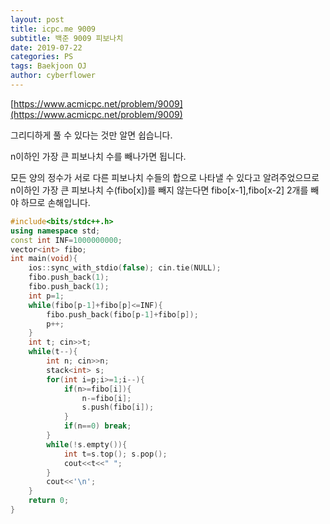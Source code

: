 ```yaml
---
layout: post
title: icpc.me 9009
subtitle: 백준 9009 피보나치
date: 2019-07-22
categories: PS
tags: Baekjoon OJ
author: cyberflower
---
```


[https://www.acmicpc.net/problem/9009](https://www.acmicpc.net/problem/9009)

그리디하게 풀 수 있다는 것만 알면 쉽습니다.

n이하인 가장 큰 피보나치 수를 빼나가면 됩니다.

모든 양의 정수가 서로 다른 피보나치 수들의 합으로 나타낼 수 있다고 알려주었으므로 n이하인 가장 큰 피보나치 수(fibo[x])를 빼지 않는다면 fibo[x-1],fibo[x-2] 2개를 빼야 하므로 손해입니다.

```cpp
#include<bits/stdc++.h>
using namespace std;
const int INF=1000000000;
vector<int> fibo;
int main(void){
	ios::sync_with_stdio(false); cin.tie(NULL);
	fibo.push_back(1);
	fibo.push_back(1);
	int p=1;
	while(fibo[p-1]+fibo[p]<=INF){
		fibo.push_back(fibo[p-1]+fibo[p]);
		p++;
	}
	int t; cin>>t;
	while(t--){
		int n; cin>>n;
		stack<int> s;
		for(int i=p;i>=1;i--){
			if(n>=fibo[i]){
				n-=fibo[i];
				s.push(fibo[i]);
			}
			if(n==0) break;
		}
		while(!s.empty()){
			int t=s.top(); s.pop();
			cout<<t<<" ";
		}
		cout<<'\n';
	}
	return 0;
}
```
